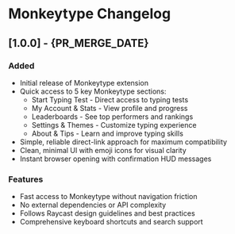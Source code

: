 # Monkeytype Changelog

## [1.0.0] - {PR_MERGE_DATE}

### Added

- Initial release of Monkeytype extension
- Quick access to 5 key Monkeytype sections:
  - Start Typing Test - Direct access to typing tests
  - My Account & Stats - View profile and progress
  - Leaderboards - See top performers and rankings
  - Settings & Themes - Customize typing experience
  - About & Tips - Learn and improve typing skills
- Simple, reliable direct-link approach for maximum compatibility
- Clean, minimal UI with emoji icons for visual clarity
- Instant browser opening with confirmation HUD messages

### Features

- Fast access to Monkeytype without navigation friction
- No external dependencies or API complexity
- Follows Raycast design guidelines and best practices
- Comprehensive keyboard shortcuts and search support
